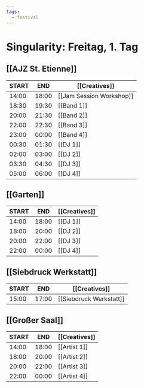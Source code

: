 ```yaml
---
tags:
  - festival
---
```


# Singularity: Freitag, 1. Tag

## [[AJZ St. Etienne]]

| START | END   | [[Creatives]]                 |
|   -   |   -   | -                             |
| 14:00 | 18:00 | [[Jam Session Workshop]]      |
| 18:30 | 19:30 | [[Band 1]]                    |
| 20:00 | 21:30 | [[Band 2]]                    |
| 22:00 | 22:30 | [[Band 3]]                    |
| 23:00 | 00:00 | [[Band 4]]                    |
| 00:30 | 01:30 | [[DJ 1]]                      |
| 02:00 | 03:00 | [[DJ 2]]                      |
| 03:30 | 04:30 | [[DJ 3]]                      |
| 05:00 | 06:00 | [[DJ 4]]                      |

## [[Garten]]

| START | END   | [[Creatives]]                 |
|   -   |   -   | -                             |
| 14:00 | 18:00 | [[DJ 1]]                      |
| 18:00 | 20:00 | [[DJ 2]]                      |
| 20:00 | 22:00 | [[DJ 3]]                      |
| 22:00 | 00:00 | [[DJ 4]]                      |

## [[Siebdruck Werkstatt]]

| START | END   | [[Creatives]]                 |
|   -   |   -   | -                             |
| 15:00 | 17:00 | [[Siebdruck Werkstatt]]       |


## [[Großer Saal]]

| START | END   | [[Creatives]]                 |
|   -   |   -   | -                             |
| 14:00 | 18:00 | [[Artist 1]]                  |
| 18:00 | 20:00 | [[Artist 2]]                  |
| 20:00 | 22:00 | [[Artist 3]]                  |
| 22:00 | 00:00 | [[Artist 4]]                  |
